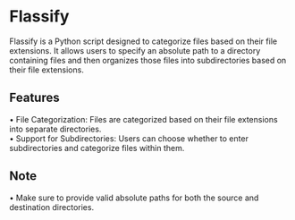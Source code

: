 # Flassify
Flassify is a Python script designed to categorize files based on their file extensions. It allows users to specify an absolute path to a directory containing files and then organizes those files into subdirectories based on their file extensions.  

## Features
• File Categorization: Files are categorized based on their file extensions into separate directories.  
• Support for Subdirectories: Users can choose whether to enter subdirectories and categorize files within them.  

## Note
• Make sure to provide valid absolute paths for both the source and destination directories.  
